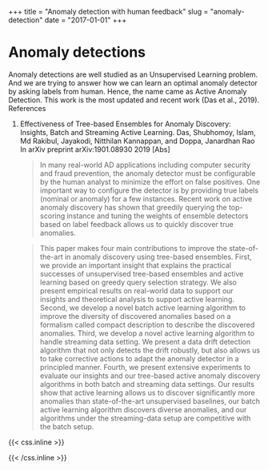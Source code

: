 +++
title = "Anomaly detection with human feedback"
slug = "anomaly-detection"
date = "2017-01-01"
+++


# Anomaly detections

Anomaly detections are well studied as an Unsupervised Learning problem. And we are trying to answer how we can learn an optimal anomaly detector by asking labels from human. Hence, the name came as Active Anomaly Detection. This work is the most updated and recent work (Das et al., 2019).
References

1. Effectiveness of Tree-based Ensembles for Anomaly Discovery: Insights, Batch and Streaming Active Learning. Das, Shubhomoy, Islam, Md Rakibul, Jayakodi, Nitthilan Kannappan, and Doppa, Janardhan Rao In arXiv preprint arXiv:1901.08930 2019 [Abs]

    > In many real-world AD applications including computer security and fraud prevention, the anomaly detector must be configurable by the human analyst to minimize the effort on false positives. One important way to configure the detector is by providing true labels (nominal or anomaly) for a few instances. Recent work on active anomaly discovery has shown that greedily querying the top-scoring instance and tuning the weights of ensemble detectors based on label feedback allows us to quickly discover true anomalies.

    > This paper makes four main contributions to improve the state-of-the-art in anomaly discovery using tree-based ensembles. First, we provide an important insight that explains the practical successes of unsupervised tree-based ensembles and active learning based on greedy query selection strategy. We also present empirical results on real-world data to support our insights and theoretical analysis to support active learning. Second, we develop a novel batch active learning algorithm to improve the diversity of discovered anomalies based on a formalism called compact description to describe the discovered anomalies. Third, we develop a novel active learning algorithm to handle streaming data setting. We present a data drift detection algorithm that not only detects the drift robustly, but also allows us to take corrective actions to adapt the anomaly detector in a principled manner. Fourth, we present extensive experiments to evaluate our insights and our tree-based active anomaly discovery algorithms in both batch and streaming data settings. Our results show that active learning allows us to discover significantly more anomalies than state-of-the-art unsupervised baselines, our batch active learning algorithm discovers diverse anomalies, and our algorithms under the streaming-data setup are competitive with the batch setup.

<!-- Eurytus Hector, materna ipsumque ut Politen, nec, nate, ignari, vernum cohaesit sequitur. Vel **mitis temploque** vocatus, inque alis, _oculos nomen_ non silvis corpore coniunx ne displicet illa. Crescunt non unus, vidit visa quantum inmiti flumina mortis facto sic: undique a alios vincula sunt iactata abdita! Suspenderat ego fuit tendit: luna, ante urbem Propoetides **parte**. -->

{{< css.inline >}}

<style>
.canon { background: white; width: 100%; height: auto; }
</style>

{{< /css.inline >}}
